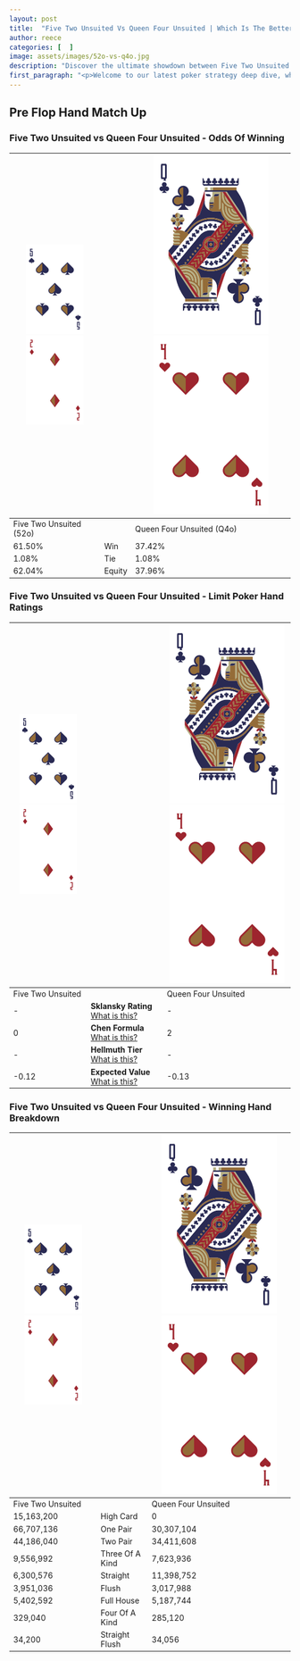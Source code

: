 ```yaml
---
layout: post
title:  "Five Two Unsuited Vs Queen Four Unsuited | Which Is The Better Hand In Poker? A Complete Guide"
author: reece
categories: [  ]
image: assets/images/52o-vs-q4o.jpg
description: "Discover the ultimate showdown between Five Two Unsuited and Queen Four Unsuited in poker! Uncover the odds, strategies, and scenarios where one hand triumphs over the other. Get ready to up your poker game with this thrilling analysis."
first_paragraph: "<p>Welcome to our latest poker strategy deep dive, where we're pitting two distinct hands against each other in a high-stakes showdown: Five Two Unsuited vs Queen Four Unsuited.</p><p>In the dynamic world of poker, every decision counts, and knowing which hand holds the upper hand is key to your success at the table.</p><p>In this article, we'll dissect these two hands, explore the scenarios where one dominates the other, and equip you with the knowledge to make strategic choices that can tip the odds in your favor.</p><p>Get ready to unravel the intriguing dynamics of these poker hands and elevate your game to new heights.</p>"
---
```




[comment]: # (sp0)

## Pre Flop Hand Match Up

<div class="table hand-ratings" markdown="1"> 



### Five Two Unsuited vs Queen Four Unsuited - Odds Of Winning


    
| ![image info](assets/images/hand1/5.png) ![image info](assets/images/hand1/2o.png) |  | ![image info](assets/images/hand2/Q.png) ![image info](assets/images/hand2/4o.png) |
| -------- | -------- | -------- |
| Five Two Unsuited (52o) |  | Queen Four Unsuited (Q4o) |
| 61.50% | Win | 37.42% |
| 1.08% | Tie | 1.08% |
| 62.04% | Equity | 37.96% |




[comment]: # (sp1)



### Five Two Unsuited vs Queen Four Unsuited - Limit Poker Hand Ratings


    
| ![image info](assets/images/hand1/5.png) ![image info](assets/images/hand1/2o.png) |  | ![image info](assets/images/hand2/Q.png) ![image info](assets/images/hand2/4o.png) |
| -------- | -------- | -------- |
| Five Two Unsuited |  | Queen Four Unsuited |
| - | **Sklansky Rating** [What is this?](/sklansky-rating-explained) | - |
| 0 | **Chen Formula** [What is this?](/chen-formula-explained) | 2 |
| - | **Hellmuth Tier** [What is this?](/Hellmuth-tier-explained) | - |
| -0.12 | **Expected Value** [What is this?](/expected-value-explained) | -0.13 |




[comment]: # (sp2)



### Five Two Unsuited vs Queen Four Unsuited - Winning Hand Breakdown


    
| ![image info](assets/images/hand1/5.png) ![image info](assets/images/hand1/2o.png) |  | ![image info](assets/images/hand2/Q.png) ![image info](assets/images/hand2/4o.png) |
| -------- | -------- | -------- |
| Five Two Unsuited |  | Queen Four Unsuited |
| 15,163,200 | High Card | 0 |
| 66,707,136 | One Pair | 30,307,104 |
| 44,186,040 | Two Pair | 34,411,608 |
| 9,556,992 | Three Of A Kind | 7,623,936 |
| 6,300,576 | Straight | 11,398,752 |
| 3,951,036 | Flush | 3,017,988 |
| 5,402,592 | Full House | 5,187,744 |
| 329,040 | Four Of A Kind | 285,120 |
| 34,200 | Straight Flush | 34,056 |




[comment]: # (sp3)



</div>

[comment]: # (sp4)



[comment]: # (sp5)

